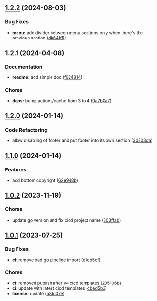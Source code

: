 ## [1.2.2](https://github.com/kilianpaquier/hugot/compare/v1.2.1...v1.2.2) (2024-08-03)


### Bug Fixes

* **menu:** add divider between menu sections only when there's the previous section ([db64ff5](https://github.com/kilianpaquier/hugot/commit/db64ff50c0f089a4bad6df7ba982d110ab072b8b))

## [1.2.1](https://github.com/kilianpaquier/hugot/compare/v1.2.0...v1.2.1) (2024-04-08)


### Documentation

* **readme:** add simple doc ([f924814](https://github.com/kilianpaquier/hugot/commit/f9248145f9a8169aa6d1c34ce308eddc5bcec88e))


### Chores

* **deps:** bump actions/cache from 3 to 4 ([0a7b0a7](https://github.com/kilianpaquier/hugot/commit/0a7b0a7dc038effefdb62ae7c0022f013185bf7f))

## [1.2.0](https://gitlab.com/kilianpaquier/hugot/compare/v1.1.0...v1.2.0) (2024-01-14)


### Code Refactoring

* allow disabling of footer and put footer into its own section ([30803da](https://gitlab.com/kilianpaquier/hugot/commit/30803dab63edb3c412d4f586ecfa61f2aa5c6f16))

## [1.1.0](https://gitlab.com/kilianpaquier/hugot/compare/v1.0.2...v1.1.0) (2024-01-14)


### Features

* add bottom copyright ([62e948b](https://gitlab.com/kilianpaquier/hugot/commit/62e948b495c4634b3d3441fe35f72e98be9ad8d7))

## [1.0.2](https://gitlab.com/kilianpaquier/hugot/compare/v1.0.1...v1.0.2) (2023-11-19)


### Chores

* update go version and fix cicd project name ([303ffab](https://gitlab.com/kilianpaquier/hugot/commit/303ffabf66dd6277e65fc0d86e4057c8519eee9f))

## [1.0.1](https://gitlab.com/kilianpaquier/hugot/compare/v1.0.0...v1.0.1) (2023-07-25)


### Bug Fixes

* **ci:** remove bad go pipeline import ([e7cb5cf](https://gitlab.com/kilianpaquier/hugot/commit/e7cb5cf19e5f9d44a0e795f4c8d4eaf0edd7dad5))


### Chores

* **ci:** removed publish after v4 cicd templates ([205106b](https://gitlab.com/kilianpaquier/hugot/commit/205106bd758c27413803880ea7850f75d7c6d6a3))
* **ci:** update with latest cicd templates ([cbed5b3](https://gitlab.com/kilianpaquier/hugot/commit/cbed5b3bb860bbd1b588ace0c5ce27ec9fe41128))
* **license:** update ([a31c07e](https://gitlab.com/kilianpaquier/hugot/commit/a31c07e348aa819265657086873010568c3f3df0))
